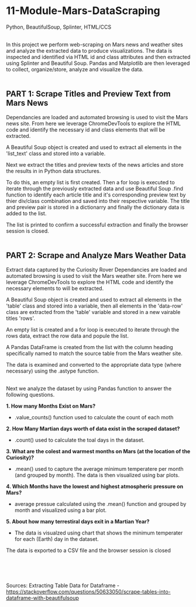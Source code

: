 # 11-Module-Mars-DataScraping
Python, BeautifulSoup, Splinter, HTML/CCS<br><br>

In this project we perform web-scraping on  Mars news and weather sites and analyze the extracted data to produce visualizations. The data is inspected and identified via HTML id and class attributes and then extracted using Splinter and Beautiful Soup. Pandas and Matplotlib are then leveraged to collect, organize/store, analyze and visualize the data.<br><br>

## PART 1: Scrape Titles and Preview Text from Mars News

Dependancies are loaded and automated browsing is used to visit the Mars news site. From here we leverage ChromeDevTools to explore the HTML code and identify the necessary id and class elements that will be extracted.

A Beautiful Soup object is created and used to extract all elements in the 'list_text' class and stored into a variable.

Next we extract the titles and preview texts of the news articles and store the results in in Python data structures.

To do this, an empty list is first created. Then a for loop is executed to iterate through the previously extracted data and use Beautiful Soup .find function to identify each article title and it's corresponding preview text by thier div/class combination and saved into their respective variable. The title and preview pair is stored in a dictionarry and finally the dictionary data is added to the list.

The list is printed to confirm a successful extraction and finally the browser session is closed.<br><br>


## PART 2: Scrape and Analyze Mars Weather Data
Extract data captured by the Curiosity Rover
Dependancies are loaded and automated browsing is used to visit the Mars weather site. From here we leverage ChromeDevTools to explore the HTML code and identify the necessary elements to will be extracted.

A Beautiful Soup object is created and used to extract all elements in the 'table' class and stored into a variable, then all elements in the 'data-row' class are extracted from the 'table' variable and stored in a new vairable titles 'rows'.

An empty list is created and a for loop is executed to iterate through the rows data, extract the row data and popule the list.

A Pandas DataFrame is created from the list with the column heading specifically named to match the source table from the Mars weather site.

The data is examined and converted to the appropriate data type (where necessary) using the .astype function.<br><br>

Next we analyze the dataset by using Pandas function to answer the following questions.

**1. How many Months Exist on Mars?**
- .value_counts() function used to calculate the count of each moth

**2. How Many Martian days worth of data exist in the scraped dataset?**
- .count() used to calculate the toal days in the dataset.

**3. What are the colest and warmest months on Mars (at the location of the Curiosity)?**
- .mean() used to capture the average minimum temperatere per month (and grouped by month). The data is then visualized using bar plots.

**4. Which Months have the lowest and highest atmospheric pressure on Mars?**
- average pressue calculated using the .mean() function and grouped by month and visualized using a bar plot.

**5. About how many terrestiral days exit in a Martian Year?**
- The data is visualzed using chart that shows the minimum temperater for each (Earth) day in the dataset.

The data is exported to a CSV file and the browser session is closed


<br><br><br>

Sources:
Extracting Table Data for Dataframe - https://stackoverflow.com/questions/50633050/scrape-tables-into-dataframe-with-beautifulsoup